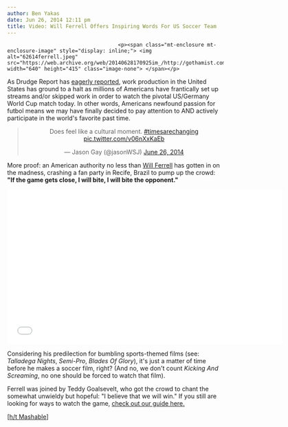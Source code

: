 ```yaml
---
author: Ben Yakas
date: Jun 26, 2014 12:11 pm
title: Video: Will Ferrell Offers Inspiring Words For US Soccer Team
---
```


	
										<p><span class="mt-enclosure mt-enclosure-image" style="display: inline;"> <img alt="62614ferrell.jpeg" src="https://web.archive.org/web/20140628170925im_/http://gothamist.com/attachments/byakas/62614ferrell.jpeg" width="640" height="415" class="image-none"> </span></p>

<p>As Drudge Report has <a href="https://web.archive.org/web/20140628170925/https://twitter.com/jasonWSJ/status/482185958737993728">eagerly reported</a>, work production in the United States has ground to a halt as millions of Americans have frantically set up streams and/or skipped work in order to watch the pivotal US/Germany World Cup match today. In other words, Americans newfound passion for futbol means we may have finally decided to pay attention to AND actively participate in the world&apos;s favorite past time.</p>

<center><blockquote class="twitter-tweet" lang="en"><p>Does feel like a cultural moment. <a href="https://web.archive.org/web/20140628170925/https://twitter.com/hashtag/timesarechanging?src=hash">#timesarechanging</a> <a href="https://web.archive.org/web/20140628170925/http://t.co/v06nXxKaEb">pic.twitter.com/v06nXxKaEb</a></p>&#x2014; Jason Gay (@jasonWSJ) <a href="https://web.archive.org/web/20140628170925/https://twitter.com/jasonWSJ/statuses/482185958737993728">June 26, 2014</a></blockquote>
<script async src="//web.archive.org/web/20140628170925js_/http://platform.twitter.com/widgets.js" charset="utf-8"></script></center>

<p>More proof: an American authority no less than <a href="https://web.archive.org/web/20140628170925/http://gothamist.com/tags/willferrell">Will Ferrell</a> has gotten in on the madness, crashing a fan party in Recife, Brazil to pump up the crowd: <strong>&quot;If the game gets close, I will bite, I will bite the opponent.&quot;</strong></p>

<p><iframe width="640" height="360" src="//web.archive.org/web/20140628170925if_/http://www.youtube.com/embed/3z4Hzo9UmrQ" frameborder="0" allowfullscreen></iframe></p>

<p>Considering his predilection for bumbling sports-themed films (see: <em>Talladega Nights</em>, <em>Semi-Pro</em>, <em>Blades Of Glory</em>), it&apos;s just a matter of time before he makes a soccer film, right? (And no, we don&apos;t count <em>Kicking And Screaming</em>, no one should be forced to watch that film).</p>

<p>Ferrell was joined by Teddy Goalsevelt, who got the crowd to chant the somewhat unwieldy but hopeful: &quot;I believe that we will win.&quot; If you still are looking for ways to watch the game, <a href="https://web.archive.org/web/20140628170925/http://gothamist.com/2014/06/26/where_to_watch_usa_vs_germany_world.php">check out our guide here.</a></p>

<p>[<a href="https://web.archive.org/web/20140628170925/http://mashable.com/2014/06/26/will-ferrell-crashes-world-cup-party/?utm_cid=mash-com-Tw-main-link">h/t Mashable</a>]</p>					
										
									
				